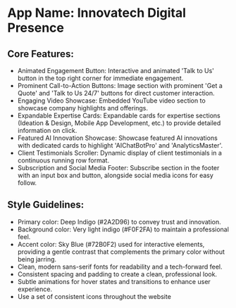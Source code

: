 # **App Name**: Innovatech Digital Presence

## Core Features:

- Animated Engagement Button: Interactive and animated 'Talk to Us' button in the top right corner for immediate engagement.
- Prominent Call-to-Action Buttons: Image section with prominent 'Get a Quote' and 'Talk to Us 24/7' buttons for direct customer interaction.
- Engaging Video Showcase: Embedded YouTube video section to showcase company highlights and offerings.
- Expandable Expertise Cards: Expandable cards for expertise sections (Ideation & Design, Mobile App Development, etc.) to provide detailed information on click.
- Featured AI Innovation Showcase: Showcase featured AI innovations with dedicated cards to highlight 'AIChatBotPro' and 'AnalyticsMaster'.
- Client Testimonials Scroller: Dynamic display of client testimonials in a continuous running row format.
- Subscription and Social Media Footer: Subscribe section in the footer with an input box and button, alongside social media icons for easy follow.

## Style Guidelines:

- Primary color: Deep Indigo (#2A2D96) to convey trust and innovation.
- Background color: Very light indigo (#F0F2FA) to maintain a professional feel.
- Accent color: Sky Blue (#72B0F2) used for interactive elements, providing a gentle contrast that complements the primary color without being jarring.
- Clean, modern sans-serif fonts for readability and a tech-forward feel.
- Consistent spacing and padding to create a clean, professional look.
- Subtle animations for hover states and transitions to enhance user experience.
- Use a set of consistent icons throughout the website